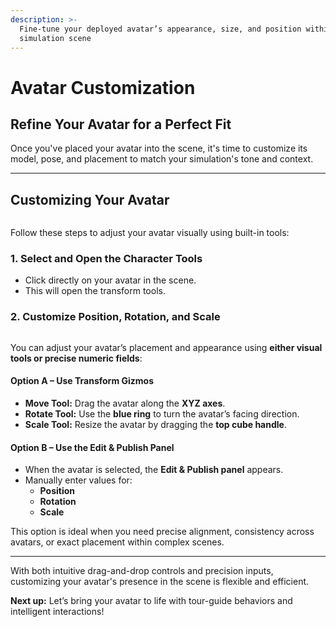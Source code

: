 ```yaml
---
description: >-
  Fine-tune your deployed avatar’s appearance, size, and position within your 3D
  simulation scene
---
```


# Avatar Customization

## **Refine Your Avatar for a Perfect Fit**

Once you've placed your avatar into the scene, it's time to customize its model, pose, and placement to match your simulation's tone and context.

***

## **Customizing Your Avatar**

<figure><img src="https://lh7-rt.googleusercontent.com/docsz/AD_4nXeWj6TrGzuBGoDd6sbXLS42ksAR_A_pUeRQP-xjHovDLUIXcb8mWDtomJlr-7Q3Y9EtXjamjadrHG0my64T7mt-zuxSNmoNfqYJA5tBo6txK_IRuWXsx_GBiE6xsojCsLqSgccUHg?key=oE6QAXhDPkZ0WZirjFau9Q" alt=""><figcaption></figcaption></figure>

Follow these steps to adjust your avatar visually using built-in tools:

### **1. Select and Open the Character Tools**

* Click directly on your avatar in the scene.
* This will open the transform tools.

### **2. Customize Position, Rotation, and Scale**

<figure><img src="https://lh7-rt.googleusercontent.com/docsz/AD_4nXe0rpEuYTNjlqHm4QsiMOMdkEan_1ZMjBwJwurojp2NeATeQySPvgSbypzUfglKIbIIRnRVreugNZ33u5f4hZrJSXsbSgq1Sy1yltbguQrA8z-RaVh5pNzVpQdnMoyeS9dXu6qQ?key=oE6QAXhDPkZ0WZirjFau9Q" alt=""><figcaption></figcaption></figure>

You can adjust your avatar’s placement and appearance using **either visual tools or precise numeric fields**:

#### **Option A – Use Transform Gizmos**

* **Move Tool:** Drag the avatar along the **XYZ axes**.
* **Rotate Tool:** Use the **blue ring** to turn the avatar’s facing direction.
* **Scale Tool:** Resize the avatar by dragging the **top cube handle**.

#### **Option B – Use the Edit & Publish Panel**

* When the avatar is selected, the **Edit & Publish panel** appears.
* Manually enter values for:
  * **Position**
  * **Rotation**
  * **Scale**

This option is ideal when you need precise alignment, consistency across avatars, or exact placement within complex scenes.

***

With both intuitive drag-and-drop controls and precision inputs, customizing your avatar's presence in the scene is flexible and efficient.

**Next up:** Let’s bring your avatar to life with tour-guide behaviors and intelligent interactions!
